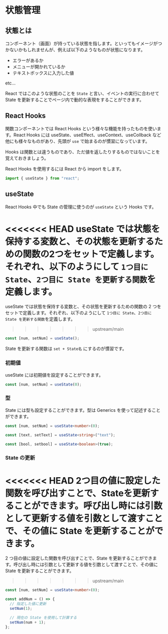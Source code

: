 # 状態管理

## 状態とは

コンポーネント（画面）が持っている状態を指します。といってもイメージがつかないかもしれませんが、例えば以下のようなものが状態になります。

- エラーがあるか
- メニューが開かれているか
- テキストボックスに入力した値

etc...

React ではこのような状態のことを `State` と言い、イベントの実行に合わせて State を更新することでページ内で動的な表現をすることができます。

## React Hooks

関数コンポーネントでは React Hooks という様々な機能を持ったものを使います。React Hooks には useState、useEffect、useContext、useCollback など他にも様々なものがあり、先頭が `use` で始まるのが慣習になっています。

Hooks は関数とは違うものであり、ただ値を返したりするものではないことを覚えておきましょう。

React Hooks を使用するには React から import をします。

```typescript
import { useState } from "react";
```

## useState

React Hooks 中でも State の管理に使うのが `useState` という Hooks です。

<<<<<<< HEAD
useState では状態を保持する変数と、その状態を更新するための関数の2つをセットで定義します。それぞれ、以下のようにして `1つ目に State`、`2つ目に State を更新する関数`を定義します。
=======
useState では状態を保持する変数と、その状態を更新するための関数の 2 つをセットで定義します。それぞれ、以下のようにして `1つ目に State`、`2つ目に State を更新する関数`を定義します。
>>>>>>> upstream/main

```typescript
const [num, setNum] = useState();
```

State を更新する関数は `set + State名` にするのが慣習です。

### 初期値

useState には初期値を設定することができます。

```typescript
const [num, setNum] = useState(0);
```

### 型

State には型も設定することができます。型は Generics を使って記述することができます。

```typescript
const [num, setNum] = useState<number>(0);

const [text, setText] = useState<string>("text");

const [bool, setbool] = useState<boolean>(true);
```

### State の更新

<<<<<<< HEAD
2つ目の値に設定した関数を呼び出すことで、Stateを更新することができます。呼び出し時には引数として更新する値を引数として渡すことで、その値に State を更新することができます。
=======
2 つ目の値に設定した関数を呼び出すことで、State を更新することができます。呼び出し時には引数として更新する値を引数として渡すことで、その値に State を更新することができます。
>>>>>>> upstream/main

```typescript
const [num, setNum] = useState<number>(0);

const addNum = () => {
  // 指定した値に更新
  setNum(1);

  // 現在の State を使用して計算する
  setNum(num + 1);
};
```
